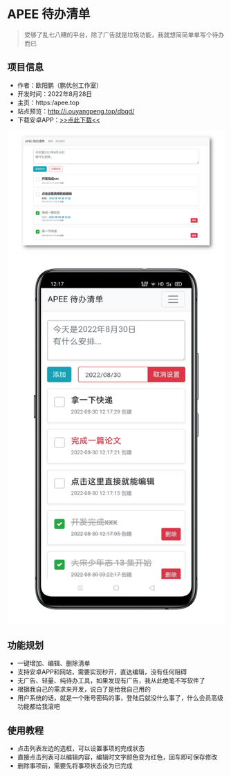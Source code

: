 # APEE 待办清单

> 受够了乱七八糟的平台，除了广告就是垃圾功能，我就想简简单单写个待办而已

## 项目信息

- 作者：欧阳鹏（鹏优创工作室）
- 开发时间：2022年8月28日
- 主页：https:/apee.top
- 站点预览：http://i.ouyangpeng.top/dbqd/
- 下载安卓APP：[>>点此下载<<](https://github.com/oyps/apee-to-do-list/releases/download/1.8.30/APEE.apk)

![](img/截图_home.png)
![](img/截图_home_android.jpg)

## 功能规划

- 一键增加、编辑、删除清单
- 支持安卓APP和网站，需要实现秒开，直达编辑，没有任何阻碍
- 无广告、轻量、纯待办工具，如果发现有广告，我从此绝笔不写软件了
- 根据我自己的需求来开发，说白了是给我自己用的
- 用户系统的话，就是一个账号密码的事，登陆后就没什么事了，什么会员高级功能都给我滚吧

## 使用教程

- 点击列表左边的选框，可以设置事项的完成状态
- 直接点击列表可以编辑内容，编辑时文字颜色变为红色，回车即可保存修改
- 删除事项前，需要先将事项状态设为已完成